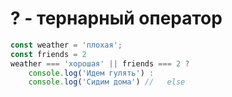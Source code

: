 
# ? - тернарный оператор

```js
const weather = 'плохая';
const friends = 2
weather === 'хорошая' || friends === 2 ?
    console.log('Идем гулять') :
    console.log('Сидим дома') //   else
```